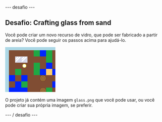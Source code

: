\--- desafio \---

## Desafio: Crafting glass from sand

Você pode criar um novo recurso de vidro, que pode ser fabricado a partir de areia? Você pode seguir os passos acima para ajudá-lo.

![captura de tela](images/craft-glass.png)

O projeto já contém uma imagem `glass.png` que você pode usar, ou você pode criar sua própria imagem, se preferir.

\--- / desafio \---